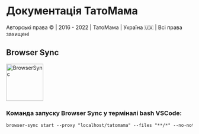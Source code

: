 # Документація ТатоМама

Авторські права © | 2016 - 2022 | ТатоМама | Україна 🇺🇦 | Всі права захищені

## Browser Sync

<img src="https://avatars.githubusercontent.com/u/10654171?s=200&amp;v=4" width="100" height="100" alt="BrowserSync">

### Команда запуску Browser Sync у терміналі bash VSCode:
```html
browser-sync start --proxy "localhost/tatomama" --files "**/*" --no-notify
```
